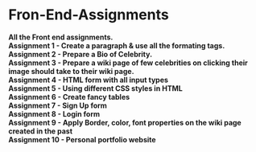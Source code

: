 # Fron-End-Assignments 
<b>All the Front end assignments.</b> <br>
<b>Assignment 1 - Create a paragraph & use all the formating tags. </b><br>
<b>Assignment 2 - Prepare a Bio of Celebrity.</b><br>
<b>Assignment 3 - Prepare a wiki page of few celebrities on clicking their image should take to their wiki page.</b><br>
<b>Assignment 4 - HTML form with all input types </b> <br>
<b>Assignment 5 - Using different CSS styles in HTML  </b> <br>
<b>Assignment 6 - Create fancy tables </b> <br>
<b>Assignment 7 - Sign Up form</b> <br>
<b>Assignment 8 - Login form</b> <br>
<b>Assignment 9 - Apply Border, color, font properties on the wiki page created in the past</b> <br>
<b>Assignment 10 - Personal portfolio website </b> <br>
